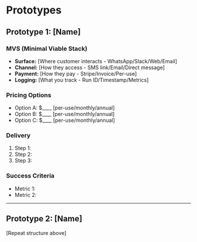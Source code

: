 # Prototypes

## Prototype 1: [Name]

### MVS (Minimal Viable Stack)
- **Surface:** [Where customer interacts - WhatsApp/Slack/Web/Email]
- **Channel:** [How they access - SMS link/Email/Direct message]
- **Payment:** [How they pay - Stripe/Invoice/Per-use]
- **Logging:** [What you track - Run ID/Timestamp/Metrics]

### Pricing Options
- Option A: $____ [per-use/monthly/annual]
- Option B: $____ [per-use/monthly/annual]
- Option C: $____ [per-use/monthly/annual]

### Delivery
1. Step 1:
2. Step 2:
3. Step 3:

### Success Criteria
- Metric 1:
- Metric 2:

---

## Prototype 2: [Name]
[Repeat structure above]

